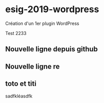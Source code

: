 # esig-2019-wordpress
Création d'un 1er plugin WordPress

Test 2233

## Nouvelle ligne depuis github

## Nouvelle ligne re

## toto et titi

sadfkléasdfk
